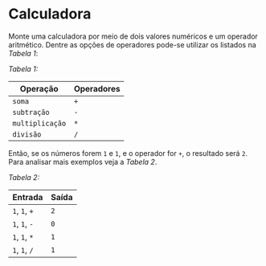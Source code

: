 # Calculadora

Monte uma calculadora por meio de dois valores numéricos e um operador aritmético. Dentre as opções de operadores pode-se utilizar os listados na _Tabela 1_:

_Tabela 1:_

| Operação        | Operadores |
| --------------- | ---------- |
| `soma`          | `+`        |
| `subtração`     | `-`        |
| `multiplicação` | `*`        |
| `divisão`       | `/`        |

Então, se os números forem `1` e `1`, e o operador for `+`, o resultado será `2`. Para analisar mais exemplos veja a _Tabela 2_.

_Tabela 2:_

| Entrada         | Saída |
| --------------- | ----- |
| `1`, `1`, `+` | `2`   |
| `1`, `1`, `-` | `0`   |
| `1`, `1`, `*` | `1`   |
| `1`, `1`, `/` | `1`   |
